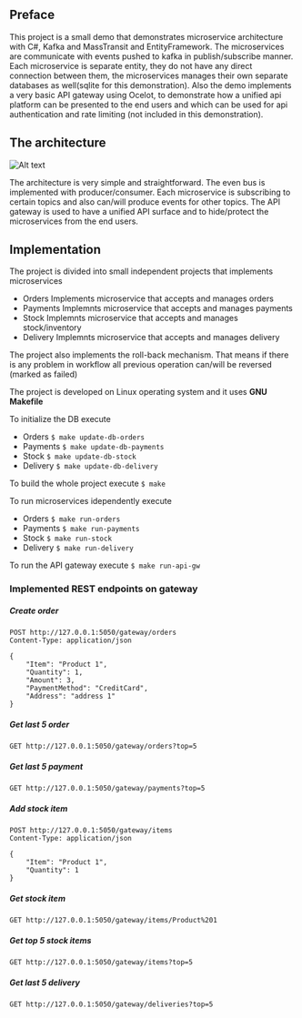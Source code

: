 ## Preface
This project is a small demo that demonstrates microservice architecture with C#, Kafka and MassTransit and EntityFramework. The microservices are communicate with events pushed to kafka in publish/subscribe manner. Each microservice is separate entity, they do not have any direct connection between them, the microservices manages their own separate databases as well(sqlite for this demonstration). Also the demo implements a very basic API gateway using Ocelot, to demonstrate how a unified api platform can be presented to the end users and which can be used for api authentication and rate limiting (not included in this demonstration).

## The architecture

![Alt text](http://127.0.0.1:8000/figures/figure-1.svg "a title")

The architecture is very simple and straightforward. The even bus is implemented with producer/consumer. Each microservice is subscribing to certain topics and also can/will produce events for other topics. The API gateway is used to have a unified API surface and to hide/protect the microservices from the end users.

## Implementation
The project is divided into small independent projects that implements microservices
* Orders
    Implements microservice that accepts and manages orders
* Payments
    Implemnts microservice that accepts and manages payments
* Stock
    Implemnts microservice that accepts and manages stock/inventory
* Delivery
    Implemnts microservice that accepts and manages delivery

The project also implements the roll-back mechanism. That means if there is any problem in workflow all previous operation can/will be reversed (marked as failed)

The project is developed on Linux operating system and it uses **GNU Makefile**

To initialize the DB execute
* Orders `$ make update-db-orders`
* Payments `$ make update-db-payments`
* Stock `$ make update-db-stock`
* Delivery `$ make update-db-delivery`

To build the whole project execute
`$ make`

To run microservices idependently execute
* Orders `$ make run-orders`
* Payments `$ make run-payments`
* Stock `$ make run-stock`
* Delivery `$ make run-delivery`

To run the API gateway execute
`$ make run-api-gw`

### Implemented REST endpoints on gateway

##### Create order
```
POST http://127.0.0.1:5050/gateway/orders
Content-Type: application/json

{
    "Item": "Product 1",
    "Quantity": 1,
    "Amount": 3,
    "PaymentMethod": "CreditCard",
    "Address": "address 1"
}
```

##### Get last 5 order
```
GET http://127.0.0.1:5050/gateway/orders?top=5
```

##### Get last 5 payment
```
GET http://127.0.0.1:5050/gateway/payments?top=5
```

##### Add stock item
```
POST http://127.0.0.1:5050/gateway/items
Content-Type: application/json

{
    "Item": "Product 1",
    "Quantity": 1
}
```

##### Get stock item
```
GET http://127.0.0.1:5050/gateway/items/Product%201
```

##### Get top 5 stock items
```
GET http://127.0.0.1:5050/gateway/items?top=5
```

##### Get last 5 delivery
```
GET http://127.0.0.1:5050/gateway/deliveries?top=5
```
